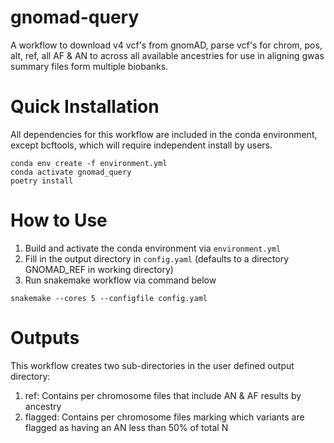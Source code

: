 # gnomad-query
A workflow to download v4 vcf's from gnomAD, parse vcf's for chrom, pos, alt, ref, all AF &amp; AN to across all available ancestries for use in aligning gwas summary files form multiple biobanks.

# Quick Installation
All dependencies for this workflow are included in the conda environment, except bcftools, which will require independent install by users.
```
conda env create -f environment.yml
conda activate gnomad_query
poetry install
```

# How to Use
1. Build and activate the conda environment via `environment.yml`
2. Fill in the output directory in `config.yaml` (defaults to a directory GNOMAD_REF in working directory)
3. Run snakemake workflow via command below
```
snakemake --cores 5 --configfile config.yaml
```

# Outputs
This workflow creates two sub-directories in the user defined output directory:
1. ref: Contains per chromosome files that include AN & AF results by ancestry
2. flagged: Contains per chromosome files marking which variants are flagged as having an AN less than 50% of total N

